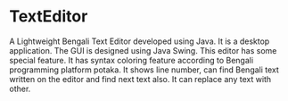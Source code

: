 # TextEditor
A Lightweight Bengali Text Editor developed using Java. It is a desktop application. The GUI is designed using Java Swing. This editor has some special feature. It has syntax coloring feature according to Bengali programming platform potaka. It shows line number, can find Bengali text written on the editor and find next text also. It can replace any text with other. 
